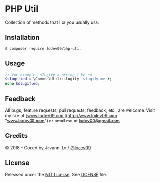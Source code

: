PHP Util
============================

Collection of methods that I or you usually use.

## Installation
```term
$ composer require lodev09/php-util
```

## Usage
```php
// for example, slugify a string like so
$slugified = \Common\Util::slugify('slugify me');
echo $slugified;
```

## Feedback
All bugs, feature requests, pull requests, feedback, etc., are welcome. Visit my site at [www.lodev09.com](http://www.lodev09.com "www.lodev09.com") or email me at [lodev09@gmail.com](mailto:lodev09@gmail.com)

## Credits
&copy; 2018 - Coded by Jovanni Lo / [@lodev09](http://twitter.com/lodev09)

## License
Released under the [MIT License](http://opensource.org/licenses/MIT).
See [LICENSE](LICENSE) file.
